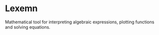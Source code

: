 # Lexemn

Mathematical tool for interpreting algebraic expressions, plotting functions and solving equations.
